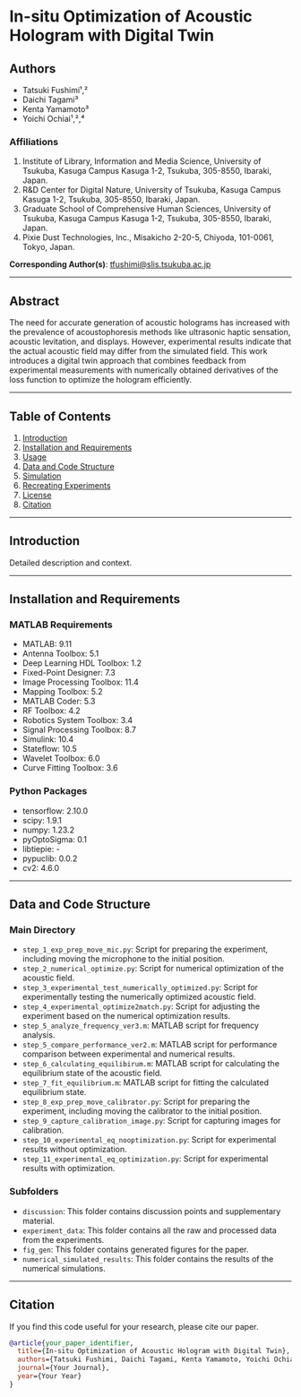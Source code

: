 # In-situ Optimization of Acoustic Hologram with Digital Twin

## Authors

- Tatsuki Fushimi¹,²
- Daichi Tagami³
- Kenta Yamamoto³
- Yoichi Ochiai¹,²,⁴

### Affiliations
1. Institute of Library, Information and Media Science, University of Tsukuba, Kasuga Campus Kasuga 1-2, Tsukuba, 305-8550, Ibaraki, Japan.
2. R&D Center for Digital Nature, University of Tsukuba, Kasuga Campus Kasuga 1-2, Tsukuba, 305-8550, Ibaraki, Japan.
3. Graduate School of Comprehensive Human Sciences, University of Tsukuba, Kasuga Campus Kasuga 1-2, Tsukuba, 305-8550, Ibaraki, Japan.
4. Pixie Dust Technologies, Inc., Misakicho 2-20-5, Chiyoda, 101-0061, Tokyo, Japan.

**Corresponding Author(s)**: tfushimi@slis.tsukuba.ac.jp

---

## Abstract

The need for accurate generation of acoustic holograms has increased with the prevalence of acoustophoresis methods like ultrasonic haptic sensation, acoustic levitation, and displays. However, experimental results indicate that the actual acoustic field may differ from the simulated field. This work introduces a digital twin approach that combines feedback from experimental measurements with numerically obtained derivatives of the loss function to optimize the hologram efficiently.

---

## Table of Contents

1. [Introduction](#introduction)
2. [Installation and Requirements](#installation-and-requirements)
3. [Usage](#usage)
4. [Data and Code Structure](#data-and-code-structure)
5. [Simulation](#simulation)
6. [Recreating Experiments](#recreating-experiments)
7. [License](#license)
8. [Citation](#citation)

---

## Introduction

Detailed description and context.

---

## Installation and Requirements

### MATLAB Requirements
- MATLAB: 9.11
- Antenna Toolbox: 5.1
- Deep Learning HDL Toolbox: 1.2
- Fixed-Point Designer: 7.3
- Image Processing Toolbox: 11.4
- Mapping Toolbox: 5.2
- MATLAB Coder: 5.3
- RF Toolbox: 4.2
- Robotics System Toolbox: 3.4
- Signal Processing Toolbox: 8.7
- Simulink: 10.4
- Stateflow: 10.5
- Wavelet Toolbox: 6.0
- Curve Fitting Toolbox: 3.6

### Python Packages
- tensorflow: 2.10.0
- scipy: 1.9.1
- numpy: 1.23.2
- pyOptoSigma: 0.1
- libtiepie: -
- pypuclib: 0.0.2
- cv2: 4.6.0

---

## Data and Code Structure

### Main Directory

- `step_1_exp_prep_move_mic.py`: Script for preparing the experiment, including moving the microphone to the initial position.
- `step_2_numerical_optimize.py`: Script for numerical optimization of the acoustic field.
- `step_3_experimental_test_numerically_optimized.py`: Script for experimentally testing the numerically optimized acoustic field.
- `step_4_experimental_optimize2match.py`: Script for adjusting the experiment based on the numerical optimization results.
- `step_5_analyze_frequency_ver3.m`: MATLAB script for frequency analysis.
- `step_5_compare_performance_ver2.m`: MATLAB script for performance comparison between experimental and numerical results.
- `step_6_calculating_equilibirum.m`: MATLAB script for calculating the equilibrium state of the acoustic field.
- `step_7_fit_equilibrium.m`: MATLAB script for fitting the calculated equilibrium state.
- `step_8_exp_prep_move_calibrator.py`: Script for preparing the experiment, including moving the calibrator to the initial position.
- `step_9_capture_calibration_image.py`: Script for capturing images for calibration.
- `step_10_experimental_eq_nooptimization.py`: Script for experimental results without optimization.
- `step_11_experimental_eq_optimization.py`: Script for experimental results with optimization.

### Subfolders

- `discussion`: This folder contains discussion points and supplementary material.
- `experiment_data`: This folder contains all the raw and processed data from the experiments.
- `fig_gen`: This folder contains generated figures for the paper.
- `numerical_simulated_results`: This folder contains the results of the numerical simulations.

---

## Citation

If you find this code useful for your research, please cite our paper.

```bibtex
@article{your_paper_identifier,
  title={In-situ Optimization of Acoustic Hologram with Digital Twin},
  authors={Tatsuki Fushimi, Daichi Tagami, Kenta Yamamoto, Yoichi Ochiai},
  journal={Your Journal},
  year={Your Year}
}

